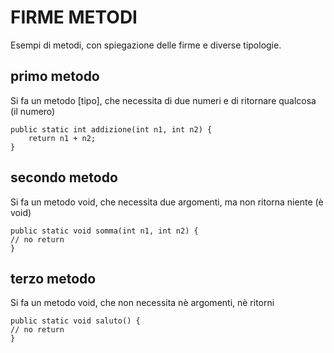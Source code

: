# FIRME METODI

Esempi di metodi, con spiegazione delle firme e diverse tipologie.

## primo metodo
Si fa un metodo [tipo], che necessita di due numeri e di ritornare qualcosa (il numero)
``` 
public static int addizione(int n1, int n2) {
    return n1 + n2;
}
```
    

## secondo metodo
Si fa un metodo void, che necessita due argomenti, ma non ritorna niente (è void)
``` 
public static void somma(int n1, int n2) {
// no return
}
```

## terzo metodo
Si fa un metodo void, che non necessita nè argomenti, nè ritorni
``` 
public static void saluto() {
// no return   
}
```